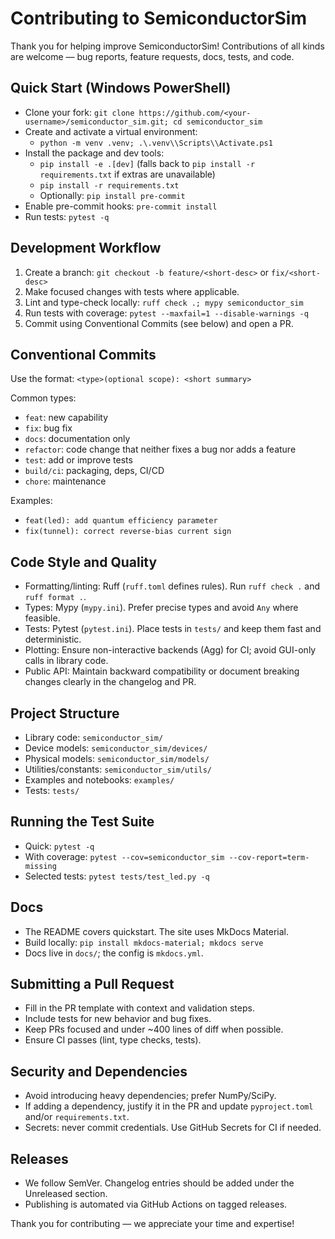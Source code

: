 # Contributing to SemiconductorSim

Thank you for helping improve SemiconductorSim! Contributions of all kinds are welcome — bug reports, feature requests, docs, tests, and code.

## Quick Start (Windows PowerShell)

- Clone your fork: `git clone https://github.com/<your-username>/semiconductor_sim.git; cd semiconductor_sim`
- Create and activate a virtual environment:
  - `python -m venv .venv; .\.venv\\Scripts\\Activate.ps1`
- Install the package and dev tools:
  - `pip install -e .[dev]` (falls back to `pip install -r requirements.txt` if extras are unavailable)
  - `pip install -r requirements.txt`
  - Optionally: `pip install pre-commit`
- Enable pre-commit hooks: `pre-commit install`
- Run tests: `pytest -q`

## Development Workflow

1. Create a branch: `git checkout -b feature/<short-desc>` or `fix/<short-desc>`
1. Make focused changes with tests where applicable.
1. Lint and type-check locally: `ruff check .; mypy semiconductor_sim`
1. Run tests with coverage: `pytest --maxfail=1 --disable-warnings -q`
1. Commit using Conventional Commits (see below) and open a PR.

## Conventional Commits

Use the format: `<type>(optional scope): <short summary>`

Common types:

- `feat`: new capability
- `fix`: bug fix
- `docs`: documentation only
- `refactor`: code change that neither fixes a bug nor adds a feature
- `test`: add or improve tests
- `build/ci`: packaging, deps, CI/CD
- `chore`: maintenance

Examples:

- `feat(led): add quantum efficiency parameter`
- `fix(tunnel): correct reverse-bias current sign`

## Code Style and Quality

- Formatting/linting: Ruff (`ruff.toml` defines rules). Run `ruff check .` and `ruff format .`.
- Types: Mypy (`mypy.ini`). Prefer precise types and avoid `Any` where feasible.
- Tests: Pytest (`pytest.ini`). Place tests in `tests/` and keep them fast and deterministic.
- Plotting: Ensure non-interactive backends (Agg) for CI; avoid GUI-only calls in library code.
- Public API: Maintain backward compatibility or document breaking changes clearly in the changelog and PR.

## Project Structure

- Library code: `semiconductor_sim/`
- Device models: `semiconductor_sim/devices/`
- Physical models: `semiconductor_sim/models/`
- Utilities/constants: `semiconductor_sim/utils/`
- Examples and notebooks: `examples/`
- Tests: `tests/`

## Running the Test Suite

- Quick: `pytest -q`
- With coverage: `pytest --cov=semiconductor_sim --cov-report=term-missing`
- Selected tests: `pytest tests/test_led.py -q`

## Docs

- The README covers quickstart. The site uses MkDocs Material.
- Build locally: `pip install mkdocs-material; mkdocs serve`
- Docs live in `docs/`; the config is `mkdocs.yml`.

## Submitting a Pull Request

- Fill in the PR template with context and validation steps.
- Include tests for new behavior and bug fixes.
- Keep PRs focused and under ~400 lines of diff when possible.
- Ensure CI passes (lint, type checks, tests).

## Security and Dependencies

- Avoid introducing heavy dependencies; prefer NumPy/SciPy.
- If adding a dependency, justify it in the PR and update `pyproject.toml` and/or `requirements.txt`.
- Secrets: never commit credentials. Use GitHub Secrets for CI if needed.

## Releases

- We follow SemVer. Changelog entries should be added under the Unreleased section.
- Publishing is automated via GitHub Actions on tagged releases.

Thank you for contributing — we appreciate your time and expertise!
